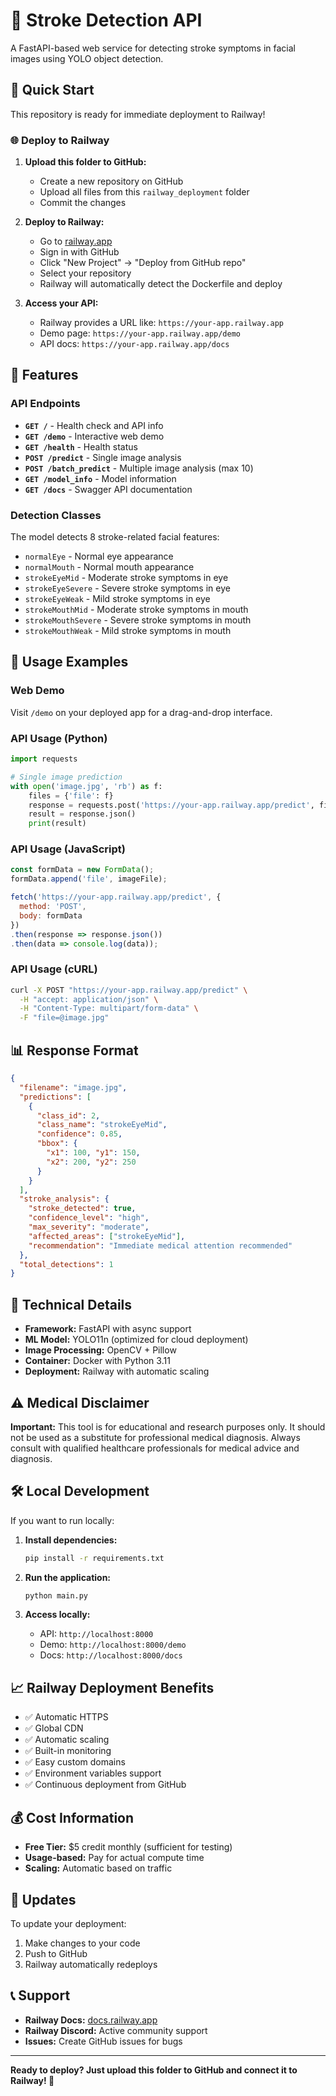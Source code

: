 # 🧠 Stroke Detection API

A FastAPI-based web service for detecting stroke symptoms in facial images using YOLO object detection.

## 🚀 Quick Start

This repository is ready for immediate deployment to Railway!

### 🌐 Deploy to Railway

1. **Upload this folder to GitHub:**
   - Create a new repository on GitHub
   - Upload all files from this `railway_deployment` folder
   - Commit the changes

2. **Deploy to Railway:**
   - Go to [railway.app](https://railway.app)
   - Sign in with GitHub
   - Click "New Project" → "Deploy from GitHub repo"
   - Select your repository
   - Railway will automatically detect the Dockerfile and deploy

3. **Access your API:**
   - Railway provides a URL like: `https://your-app.railway.app`
   - Demo page: `https://your-app.railway.app/demo`
   - API docs: `https://your-app.railway.app/docs`

## 🎯 Features

### API Endpoints
- **`GET /`** - Health check and API info
- **`GET /demo`** - Interactive web demo
- **`GET /health`** - Health status
- **`POST /predict`** - Single image analysis
- **`POST /batch_predict`** - Multiple image analysis (max 10)
- **`GET /model_info`** - Model information
- **`GET /docs`** - Swagger API documentation

### Detection Classes
The model detects 8 stroke-related facial features:
- `normalEye` - Normal eye appearance
- `normalMouth` - Normal mouth appearance
- `strokeEyeMid` - Moderate stroke symptoms in eye
- `strokeEyeSevere` - Severe stroke symptoms in eye
- `strokeEyeWeak` - Mild stroke symptoms in eye
- `strokeMouthMid` - Moderate stroke symptoms in mouth
- `strokeMouthSevere` - Severe stroke symptoms in mouth
- `strokeMouthWeak` - Mild stroke symptoms in mouth

## 📱 Usage Examples

### Web Demo
Visit `/demo` on your deployed app for a drag-and-drop interface.

### API Usage (Python)
```python
import requests

# Single image prediction
with open('image.jpg', 'rb') as f:
    files = {'file': f}
    response = requests.post('https://your-app.railway.app/predict', files=files)
    result = response.json()
    print(result)
```

### API Usage (JavaScript)
```javascript
const formData = new FormData();
formData.append('file', imageFile);

fetch('https://your-app.railway.app/predict', {
  method: 'POST',
  body: formData
})
.then(response => response.json())
.then(data => console.log(data));
```

### API Usage (cURL)
```bash
curl -X POST "https://your-app.railway.app/predict" \
  -H "accept: application/json" \
  -H "Content-Type: multipart/form-data" \
  -F "file=@image.jpg"
```

## 📊 Response Format

```json
{
  "filename": "image.jpg",
  "predictions": [
    {
      "class_id": 2,
      "class_name": "strokeEyeMid",
      "confidence": 0.85,
      "bbox": {
        "x1": 100, "y1": 150,
        "x2": 200, "y2": 250
      }
    }
  ],
  "stroke_analysis": {
    "stroke_detected": true,
    "confidence_level": "high",
    "max_severity": "moderate",
    "affected_areas": ["strokeEyeMid"],
    "recommendation": "Immediate medical attention recommended"
  },
  "total_detections": 1
}
```

## 🔧 Technical Details

- **Framework:** FastAPI with async support
- **ML Model:** YOLO11n (optimized for cloud deployment)
- **Image Processing:** OpenCV + Pillow
- **Container:** Docker with Python 3.11
- **Deployment:** Railway with automatic scaling

## ⚠️ Medical Disclaimer

**Important:** This tool is for educational and research purposes only. It should not be used as a substitute for professional medical diagnosis. Always consult with qualified healthcare professionals for medical advice and diagnosis.

## 🛠️ Local Development

If you want to run locally:

1. **Install dependencies:**
   ```bash
   pip install -r requirements.txt
   ```

2. **Run the application:**
   ```bash
   python main.py
   ```

3. **Access locally:**
   - API: `http://localhost:8000`
   - Demo: `http://localhost:8000/demo`
   - Docs: `http://localhost:8000/docs`

## 📈 Railway Deployment Benefits

- ✅ Automatic HTTPS
- ✅ Global CDN
- ✅ Automatic scaling
- ✅ Built-in monitoring
- ✅ Easy custom domains
- ✅ Environment variables support
- ✅ Continuous deployment from GitHub

## 💰 Cost Information

- **Free Tier:** $5 credit monthly (sufficient for testing)
- **Usage-based:** Pay for actual compute time
- **Scaling:** Automatic based on traffic

## 🔄 Updates

To update your deployment:
1. Make changes to your code
2. Push to GitHub
3. Railway automatically redeploys

## 📞 Support

- **Railway Docs:** [docs.railway.app](https://docs.railway.app)
- **Railway Discord:** Active community support
- **Issues:** Create GitHub issues for bugs

---

**Ready to deploy? Just upload this folder to GitHub and connect it to Railway! 🚀**